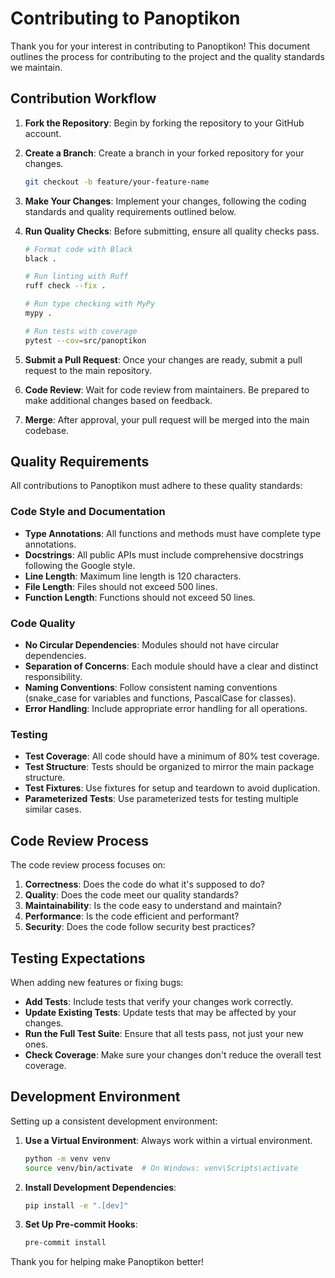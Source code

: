 # Contributing to Panoptikon

Thank you for your interest in contributing to Panoptikon! This document outlines the process for contributing to the project and the quality standards we maintain.

## Contribution Workflow

1. **Fork the Repository**: Begin by forking the repository to your GitHub account.

2. **Create a Branch**: Create a branch in your forked repository for your changes.
   ```bash
   git checkout -b feature/your-feature-name
   ```

3. **Make Your Changes**: Implement your changes, following the coding standards and quality requirements outlined below.

4. **Run Quality Checks**: Before submitting, ensure all quality checks pass.
   ```bash
   # Format code with Black
   black .
   
   # Run linting with Ruff
   ruff check --fix .
   
   # Run type checking with MyPy
   mypy .
   
   # Run tests with coverage
   pytest --cov=src/panoptikon
   ```

5. **Submit a Pull Request**: Once your changes are ready, submit a pull request to the main repository.

6. **Code Review**: Wait for code review from maintainers. Be prepared to make additional changes based on feedback.

7. **Merge**: After approval, your pull request will be merged into the main codebase.

## Quality Requirements

All contributions to Panoptikon must adhere to these quality standards:

### Code Style and Documentation

- **Type Annotations**: All functions and methods must have complete type annotations.
- **Docstrings**: All public APIs must include comprehensive docstrings following the Google style.
- **Line Length**: Maximum line length is 120 characters.
- **File Length**: Files should not exceed 500 lines.
- **Function Length**: Functions should not exceed 50 lines.

### Code Quality

- **No Circular Dependencies**: Modules should not have circular dependencies.
- **Separation of Concerns**: Each module should have a clear and distinct responsibility.
- **Naming Conventions**: Follow consistent naming conventions (snake_case for variables and functions, PascalCase for classes).
- **Error Handling**: Include appropriate error handling for all operations.

### Testing

- **Test Coverage**: All code should have a minimum of 80% test coverage.
- **Test Structure**: Tests should be organized to mirror the main package structure.
- **Test Fixtures**: Use fixtures for setup and teardown to avoid duplication.
- **Parameterized Tests**: Use parameterized tests for testing multiple similar cases.

## Code Review Process

The code review process focuses on:

1. **Correctness**: Does the code do what it's supposed to do?
2. **Quality**: Does the code meet our quality standards?
3. **Maintainability**: Is the code easy to understand and maintain?
4. **Performance**: Is the code efficient and performant?
5. **Security**: Does the code follow security best practices?

## Testing Expectations

When adding new features or fixing bugs:

- **Add Tests**: Include tests that verify your changes work correctly.
- **Update Existing Tests**: Update tests that may be affected by your changes.
- **Run the Full Test Suite**: Ensure that all tests pass, not just your new ones.
- **Check Coverage**: Make sure your changes don't reduce the overall test coverage.

## Development Environment

Setting up a consistent development environment:

1. **Use a Virtual Environment**: Always work within a virtual environment.
   ```bash
   python -m venv venv
   source venv/bin/activate  # On Windows: venv\Scripts\activate
   ```

2. **Install Development Dependencies**:
   ```bash
   pip install -e ".[dev]"
   ```

3. **Set Up Pre-commit Hooks**:
   ```bash
   pre-commit install
   ```

Thank you for helping make Panoptikon better!
